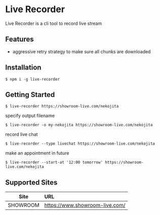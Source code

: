 # Live Recorder

Live Recorder is a cli tool to record live stream

## Features

- aggressive retry strategy to make sure all chunks are downloaded

## Installation

    $ npm i -g live-recorder

## Getting Started

    $ live-recorder https://showroom-live.com/nekojita

specify output filename

    $ live-recorder -o my-nekojita https://showroom-live.com/nekojita

record live chat

    $ live-recorder --type livechat https://showroom-live.com/nekojita

make an appointment in future

    $ live-recorder --start-at '12:00 tomorrow' https://showroom-live.com/nekojita

## Supported Sites

| Site | URL |
| :--: | :-- |
| SHOWROOM | <https://www.showroom-live.com/> |
